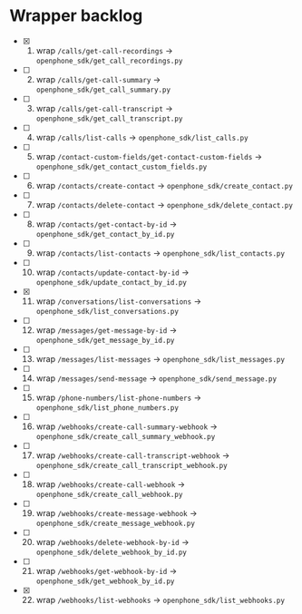 # Wrapper backlog
- [x] 1. wrap `/calls/get-call-recordings` → `openphone_sdk/get_call_recordings.py`
- [ ] 2. wrap `/calls/get-call-summary` → `openphone_sdk/get_call_summary.py`
- [ ] 3. wrap `/calls/get-call-transcript` → `openphone_sdk/get_call_transcript.py`
- [ ] 4. wrap `/calls/list-calls` → `openphone_sdk/list_calls.py`
- [ ] 5. wrap `/contact-custom-fields/get-contact-custom-fields` → `openphone_sdk/get_contact_custom_fields.py`
- [ ] 6. wrap `/contacts/create-contact` → `openphone_sdk/create_contact.py`
- [ ] 7. wrap `/contacts/delete-contact` → `openphone_sdk/delete_contact.py`
- [ ] 8. wrap `/contacts/get-contact-by-id` → `openphone_sdk/get_contact_by_id.py`
- [ ] 9. wrap `/contacts/list-contacts` → `openphone_sdk/list_contacts.py`
- [ ] 10. wrap `/contacts/update-contact-by-id` → `openphone_sdk/update_contact_by_id.py`
- [x] 11. wrap `/conversations/list-conversations` → `openphone_sdk/list_conversations.py`
- [ ] 12. wrap `/messages/get-message-by-id` → `openphone_sdk/get_message_by_id.py`
- [ ] 13. wrap `/messages/list-messages` → `openphone_sdk/list_messages.py`
- [ ] 14. wrap `/messages/send-message` → `openphone_sdk/send_message.py`
- [ ] 15. wrap `/phone-numbers/list-phone-numbers` → `openphone_sdk/list_phone_numbers.py`
- [ ] 16. wrap `/webhooks/create-call-summary-webhook` → `openphone_sdk/create_call_summary_webhook.py`
- [ ] 17. wrap `/webhooks/create-call-transcript-webhook` → `openphone_sdk/create_call_transcript_webhook.py`
- [ ] 18. wrap `/webhooks/create-call-webhook` → `openphone_sdk/create_call_webhook.py`
- [ ] 19. wrap `/webhooks/create-message-webhook` → `openphone_sdk/create_message_webhook.py`
- [ ] 20. wrap `/webhooks/delete-webhook-by-id` → `openphone_sdk/delete_webhook_by_id.py`
- [ ] 21. wrap `/webhooks/get-webhook-by-id` → `openphone_sdk/get_webhook_by_id.py`
- [x] 22. wrap `/webhooks/list-webhooks` → `openphone_sdk/list_webhooks.py`
